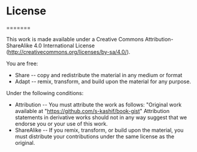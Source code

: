 # License
=======

This work is made available under a Creative Commons Attribution-ShareAlike 4.0 International License (http://creativecommons.org/licenses/by-sa/4.0/).

You are free:

* Share -- copy and redistribute the material in any medium or format
* Adapt -- remix, transform, and build upon the material for any purpose.

Under the following conditions:

* Attribution -- You must attribute the work as follows: "Original work available at "https://github.com/s-kashif/book-gist" Attribution statements in derivative works should not in any way suggest that we endorse you or your use of this work.
* ShareAlike -- If you remix, transform, or build upon the material, you must distribute your contributions under the same license as the original.
